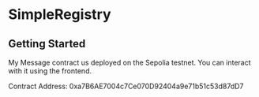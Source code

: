 # SimpleRegistry


## Getting Started

My Message contract us deployed on the Sepolia testnet. You can interact with it using the frontend.

Contract Address:
0xa7B6AE7004c7Ce070D92404a9e71b51c53d87dD7